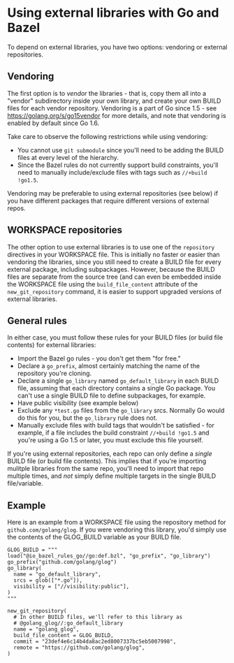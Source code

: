 # Using external libraries with Go and Bazel

To depend on external libraries, you have two options: vendoring or external
repositories.

## Vendoring

The first option is to _vendor_ the libraries - that is, copy them all into a "vendor"
subdirectory inside your own library, and create your own BUILD files for each
vendor repository. Vendoring is a part of Go since 1.5 - see https://golang.org/s/go15vendor
for more details, and note that vendoring is enabled by default since Go 1.6.

Take care to observe the following restrictions while using vendoring:
  * You cannot use `git submodule` since you'll need to be adding the
    BUILD files at every level of the hierarchy.
  * Since the Bazel rules do not currently support build constraints,
    you'll need to manually include/exclude files with tags such as
    `//+build !go1.5`.

Vendoring may be preferable to using external repositories (see below) if
you have different packages that require different versions of external
repos.

## WORKSPACE repositories

The other option to use external libraries is to use one of the `repository`
directives in your WORKSPACE file. This is initially no faster or easier than
vendoring the libraries, since you still need to create a BUILD file for every
external package, including subpackages. However, because the BUILD files are
separate from the source tree (and can even be embedded inside the WORKSPACE
file using the `build_file_content` attribute of the `new_git_repository` command,
it is easier to support upgraded versions of external libraries.

## General rules

In either case, you must follow these rules for your BUILD files (or build file
contents) for external libraries:
  * Import the Bazel go rules - you don't get them "for free."
  * Declare a `go_prefix`, almost certainly matching the name of the repository
    you're cloning.
  * Declare a single `go_library` named `go_default_library` in each BUILD
    file, assuming that each directory contains a single Go package. You can't
    use a single BUILD file to define subpackages, for example.
  * Have public visibility (see example below)
  * Exclude any `*test.go` files from the `go_library` srcs. Normally Go would
    do this for you, but the `go_library` rule does not.
  * Manually exclude files with build tags that wouldn't be satisfied - for
    example, if a file includes the build constraint `//+build !go1.5` and
    you're using a Go 1.5 or later, you must exclude this file yourself.

If you're using external repositories, each repo can only define a
*single* BUILD file (or build file contents). This implies that if you're
importing mulitple libraries from the same repo, you'll need to import
that repo multiple times, and _not_ simply define multiple targets in the
single BUILD file/variable.

## Example

Here is an example from a WORKSPACE file using the repository method for
`github.com/golang/glog`. If you were vendoring this library, you'd simply use
the contents of the GLOG_BUILD variable as your BUILD file.

```bzl
GLOG_BUILD = """
load("@io_bazel_rules_go//go:def.bzl", "go_prefix", "go_library")
go_prefix("github.com/golang/glog")
go_library(
  name = "go_default_library",
  srcs = glob(["*.go"]),
  visibility = ["//visibility:public"],
)
"""

new_git_repository(
  # In other BUILD files, we'll refer to this library as
  # @golang_glog//:go_default_library
  name = "golang_glog",
  build_file_content = GLOG_BUILD,
  commit = "23def4e6c14b4da8ac2ed8007337bc5eb5007998",
  remote = "https://github.com/golang/glog",
)
```
